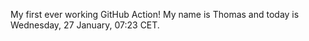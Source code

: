 My first ever working GitHub Action!
My name is Thomas and today is Wednesday, 27 January, 07:23 CET. 
